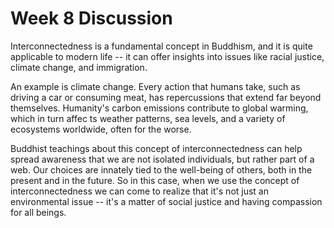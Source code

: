 # Week 8 Discussion

Interconnectedness is a fundamental concept in Buddhism, and it is quite applicable to modern life -- it can offer insights into issues like racial justice, climate change, and immigration. 

An example is climate change. Every action that humans take, such as driving a car or consuming meat, has repercussions that extend far beyond themselves. Humanity's carbon emissions contribute to global warming, which in turn affec ts weather patterns, sea levels, and a variety of ecosystems worldwide, often for the worse. 

Buddhist teachings about this concept of interconnectedness can help spread awareness that we are not isolated individuals, but rather part of a web. Our choices are innately tied to the well-being of others, both in the present and in the future. So in this case, when we use the concept of interconnectedness we can come to realize that it's not just an environmental issue -- it's a matter of social justice and having compassion for all beings. 
